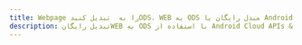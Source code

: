 ---title: Webpage را به  تبدیل کنیدODS، WEB به ODS مبدل رایگان یا Android SDKdescription: تبدیل رایگانWEB به ODS با استفاده از Android Cloud APIs & SDK همچنین اسناد PDF را در Cloud ایجاد، ویرایش و رندر کنید.---